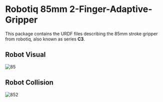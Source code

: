 # Robotiq 85mm 2-Finger-Adaptive-Gripper 

This package contains the URDF files describing the 85mm stroke gripper from robotiq, also known as series **C3**.

## Robot Visual
![85](https://user-images.githubusercontent.com/8356912/49428405-45a6ef00-f7a6-11e8-822b-c6870c39d445.png)

## Robot Collision 
![852](https://user-images.githubusercontent.com/8356912/49428404-450e5880-f7a6-11e8-82a8-564247ebe7fc.png)

